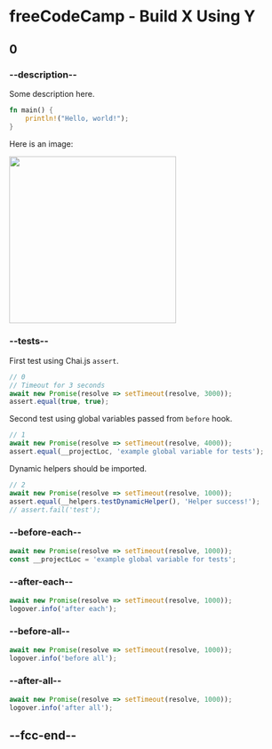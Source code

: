 # freeCodeCamp - Build X Using Y

## 0

### --description--

Some description here.

```rust
fn main() {
    println!("Hello, world!");
}
```

Here is an image:

<img src="../../images/fcc_primary_large.png" width="300px" />

### --tests--

First test using Chai.js `assert`.

```js
// 0
// Timeout for 3 seconds
await new Promise(resolve => setTimeout(resolve, 3000));
assert.equal(true, true);
```

Second test using global variables passed from `before` hook.

```js
// 1
await new Promise(resolve => setTimeout(resolve, 4000));
assert.equal(__projectLoc, 'example global variable for tests');
```

Dynamic helpers should be imported.

```js
// 2
await new Promise(resolve => setTimeout(resolve, 1000));
assert.equal(__helpers.testDynamicHelper(), 'Helper success!');
// assert.fail('test');
```

### --before-each--

```js
await new Promise(resolve => setTimeout(resolve, 1000));
const __projectLoc = 'example global variable for tests';
```

### --after-each--

```js
await new Promise(resolve => setTimeout(resolve, 1000));
logover.info('after each');
```

### --before-all--

```js
await new Promise(resolve => setTimeout(resolve, 1000));
logover.info('before all');
```

### --after-all--

```js
await new Promise(resolve => setTimeout(resolve, 1000));
logover.info('after all');
```

## --fcc-end--
